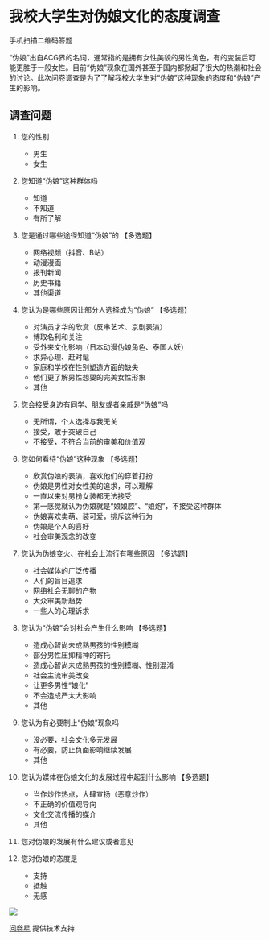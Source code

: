 # 我校大学生对伪娘文化的态度调查

手机扫描二维码答题

“伪娘”出自ACG界的名词，通常指的是拥有女性美貌的男性角色，有的变装后可能更胜于一般女性。目前“伪娘”现象在国外甚至于国内都掀起了很大的热潮和社会的讨论。此次问卷调查是为了了解我校大学生对“伪娘”这种现象的态度和“伪娘”产生的影响。

## 调查问题

1. 您的性别
   - 男生
   - 女生

2. 您知道“伪娘”这种群体吗
   - 知道
   - 不知道
   - 有所了解

3. 您是通过哪些途径知道“伪娘”的 【多选题】
   - 网络视频（抖音、B站）
   - 动漫漫画
   - 报刊新闻
   - 历史书籍
   - 其他渠道

4. 您认为是哪些原因让部分人选择成为“伪娘” 【多选题】
   - 对演员才华的欣赏（反串艺术、京剧表演）
   - 博取名利和关注
   - 受外来文化影响（日本动漫伪娘角色、泰国人妖）
   - 求异心理、赶时髦
   - 家庭和学校在性别塑造方面的缺失
   - 他们更了解男性想要的完美女性形象
   - 其他

5. 您会接受身边有同学、朋友或者亲戚是“伪娘”吗
   - 无所谓，个人选择与我无关
   - 接受，敢于突破自己
   - 不接受，不符合当前的审美和价值观

6. 您如何看待“伪娘”这种现象 【多选题】
   - 欣赏伪娘的表演，喜欢他们的穿着打扮
   - 伪娘是男性对女性美的追求，可以理解
   - 一直以来对男扮女装都无法接受
   - 第一感觉就认为伪娘就是“娘娘腔”、“娘炮”，不接受这种群体
   - 伪娘喜欢卖萌、装可爱，排斥这种行为
   - 伪娘是个人的喜好
   - 社会审美观念的改变

7. 您认为伪娘变火、在社会上流行有哪些原因 【多选题】
   - 社会媒体的广泛传播
   - 人们的盲目追求
   - 网络社会无聊的产物
   - 大众审美新趋势
   - 一些人的心理诉求

8. 您认为“伪娘”会对社会产生什么影响 【多选题】
   - 造成心智尚未成熟男孩的性别模糊
   - 部分男性压抑精神的寄托
   - 造成心智尚未成熟男孩的性别模糊、性别混淆
   - 社会主流审美改变
   - 让更多男性“娘化”
   - 不会造成严太大影响
   - 其他

9. 您认为有必要制止“伪娘”现象吗
   - 没必要，社会文化多元发展
   - 有必要，防止负面影响继续发展
   - 其他

10. 您认为媒体在伪娘文化的发展过程中起到什么影响 【多选题】
    - 当作炒作热点，大肆宣扬（恶意炒作）
    - 不正确的价值观导向
    - 文化交流传播的媒介
    - 其他

11. 您对伪娘的发展有什么建议或者意见

12. 您对伪娘的态度是
    - 支持
    - 抵触
    - 无感

![](//image.wjx.cn/layer/theme/default/loading-1.gif)

[问卷星](https://www.wjx.cn/ "问卷星_不止问卷调查/在线考试") 提供技术支持
